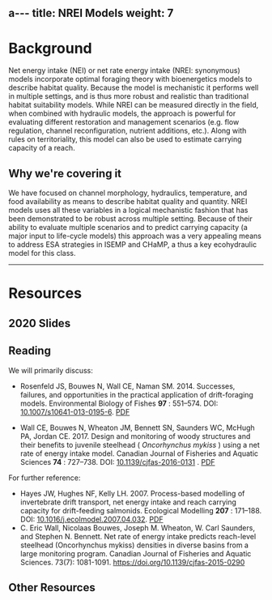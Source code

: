a---
title: NREI Models
weight: 7
---

# Background

Net energy intake (NEI) or net rate energy intake (NREI: synonymous) models incorporate optimal foraging theory with bioenergetics models to describe habitat quality.  Because the model is mechanistic it performs well in multiple settings, and is thus more robust and realistic than traditional habitat suitability models.  While NREI can be measured directly in the field, when combined with hydraulic models, the approach is powerful for evaluating different restoration and management scenarios (e.g. flow regulation, channel reconfiguration, nutrient additions, etc.). Along with rules on territoriality, this model can also be used to estimate carrying capacity of a reach. 

## Why we're covering it

We have focused on channel morphology, hydraulics, temperature, and food availability as means to describe habitat quality and quantity.  NREI models uses all these variables in a logical mechanistic fashion that has been demonstrated to be robust across multiple setting.  Because of their ability to evaluate multiple scenarios and to predict carrying capacity (a major input to life-cycle models) this approach was a very appealing means to address ESA strategies in ISEMP and CHaMP, a thus a key ecohydraulic model for this class.

------
# Resources

## 2020 Slides

## Reading

We will primarily discuss:

- Rosenfeld JS, Bouwes N, Wall CE, Naman SM. 2014. Successes, failures, and opportunities in the practical application of drift-foraging models. Environmental Biology of Fishes **97** : 551–574. DOI: [10.1007/s10641-013-0195-6](https://doi.org/10.1007/s10641-013-0195-6). [PDF](https://usu.instructure.com/courses/683598/files/83072765?wrap=1)

- Wall CE, Bouwes N, Wheaton JM, Bennett SN, Saunders WC, McHugh PA, Jordan CE. 2017. Design and monitoring of woody structures and their benefits to juvenile steelhead ( *Oncorhynchus mykiss* ) using a net rate of energy intake model. Canadian Journal of Fisheries and Aquatic Sciences **74** : 727–738. DOI: [10.1139/cjfas-2016-0131](https://doi.org/10.1139/cjfas-2016-0131) . [PDF](https://usu.instructure.com/courses/683598/files/83072766?wrap=1)
  
For further reference:

- Hayes JW, Hughes NF, Kelly LH. 2007. Process-based modelling of invertebrate drift transport, net energy intake and reach carrying capacity for drift-feeding salmonids. Ecological Modelling **207** : 171–188. DOI: [10.1016/j.ecolmodel.2007.04.032](https://doi.org/10.1016/j.ecolmodel.2007.04.032). [PDF](https://usu.instructure.com/courses/683598/files/83072764?wrap=1)
- C. Eric Wall, Nicolaas Bouwes, Joseph M. Wheaton, W. Carl Saunders, and Stephen N. Bennett. Net rate of energy intake predicts reach-level steelhead (Oncorhynchus mykiss) densities in diverse basins from a large monitoring program. Canadian Journal of Fisheries and Aquatic Sciences. 73(7): 1081-1091. https://doi.org/10.1139/cjfas-2015-0290

## Other Resources
